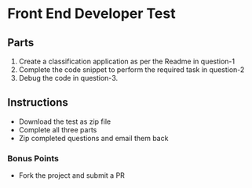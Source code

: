 # Front End Developer Test

## Parts

1. Create a classification application as per the Readme in question-1
2. Complete the code snippet to perform the required task in question-2
3. Debug the code in question-3.

## Instructions

- Download the test as zip file
- Complete all three parts
- Zip completed questions and email them back

### Bonus Points

- Fork the project and submit a PR
